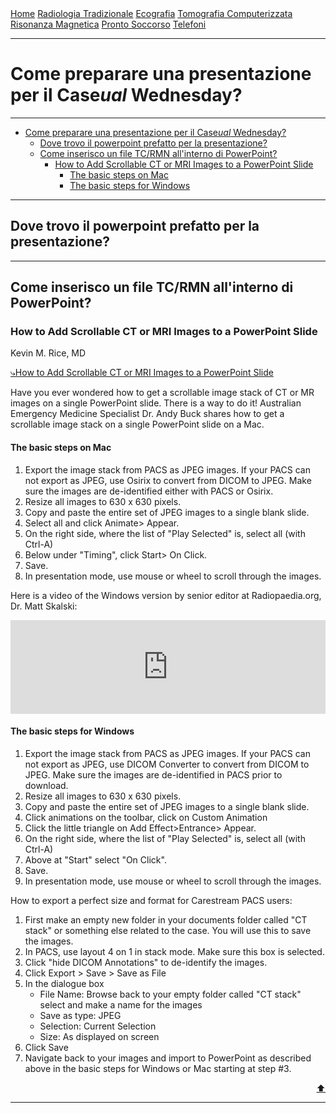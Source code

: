 <div class="topnav">
  <a href="https://sl-rad.github.io/SL-Rad-Vademecum">Home</a>
  <a href="https://sl-rad.github.io/SL-Rad-Vademecum/radiologia_tradizionale.html">Radiologia Tradizionale</a>
  <a href="https://sl-rad.github.io/SL-Rad-Vademecum/ecografia.html">Ecografia</a>
  <a href="https://sl-rad.github.io/SL-Rad-Vademecum/tomografia_computerizzata.html">Tomografia Computerizzata</a>
  <a href="https://sl-rad.github.io/SL-Rad-Vademecum/risonanza_magnetica.html">Risonanza Magnetica</a>
  <a href="https://sl-rad.github.io/SL-Rad-Vademecum/pronto_soccorso.html">Pronto Soccorso</a>
  <a href="https://sl-rad.github.io/SL-Rad-Vademecum/contatti.html">Telefoni</a>
</div>

- - -

# Come preparare una presentazione per il Case*ual* Wednesday?

- - -

- [Come preparare una presentazione per il Case*ual* Wednesday?](#come-preparare-una-presentazione-per-il-caseual-wednesday)
	- [Dove trovo il powerpoint prefatto per la presentazione?](#dove-trovo-il-powerpoint-prefatto-per-la-presentazione)
	- [Come inserisco un file TC/RMN all'interno di PowerPoint?](#come-inserisco-un-file-tcrmn-allinterno-di-powerpoint)
		- [How to Add Scrollable CT or MRI Images to a PowerPoint Slide](#how-to-add-scrollable-ct-or-mri-images-to-a-powerpoint-slide)
			- [The basic steps on Mac](#the-basic-steps-on-mac)
			- [The basic steps for Windows](#the-basic-steps-for-windows)

- - -

## Dove trovo il powerpoint prefatto per la presentazione?

---

## Come inserisco un file TC/RMN all'interno di PowerPoint?

### How to Add Scrollable CT or MRI Images to a PowerPoint Slide
Kevin M. Rice, MD

[⤷How to Add Scrollable CT or MRI Images to a PowerPoint Slide](https://www.globalradiologycme.com/single-post/2015/09/30/How-to-Add-a-Scrollable-CTor-MRI-Image-Stack-to-a-Powerpoint-Slide)

Have you ever wondered how to get a scrollable image stack of CT or MR images on a single PowerPoint slide. 
There is a way to do it! Australian Emergency Medicine Specialist Dr. Andy Buck shares how to get a scrollable image stack on a single PowerPoint slide on a Mac.

#### The basic steps on Mac
1. Export the image stack from PACS as JPEG images. If your PACS can not export as JPEG, use Osirix to convert from DICOM to JPEG. Make sure the images are de-identified either with PACS or Osirix.
2. Resize all images to 630 x 630 pixels.
3. Copy and paste the entire set of JPEG images to a single blank slide.
4. Select all and click Animate> Appear.
5. On the right side, where the list of "Play Selected" is, select all (with Ctrl-A)
6. Below under "Timing", click Start> On Click.
7. Save.
8. In presentation mode, use mouse or wheel to scroll through the images.

Here is a video of the Windows version by senior editor at Radiopaedia.org, Dr. Matt Skalski:
<iframe style="max-width:560px; width:100%;" src="https://www.youtube.com/embed/P1Wl9qlqNj0" title="YouTube video player" frameborder="0" allow="accelerometer; autoplay; clipboard-write; encrypted-media; gyroscope; picture-in-picture" allowfullscreen></iframe>

#### The basic steps for Windows
1. Export the image stack from PACS as JPEG images. If your PACS can not export as JPEG, use DICOM Converter to convert from DICOM to JPEG. Make sure the images are de-identified in PACS prior to download.
2. Resize all images to 630 x 630 pixels.
3. Copy and paste the entire set of JPEG images to a single blank slide.
4. Click animations on the toolbar, click on Custom Animation
5. Click the little triangle on Add Effect>Entrance> Appear.
6. On the right side, where the list of "Play Selected" is, select all (with Ctrl-A)
7. Above at "Start" select "On Click".
8. Save.
9. In presentation mode, use mouse or wheel to scroll through the images.

How to export a perfect size and format for Carestream PACS users:
1. First make an empty new folder in your documents folder called "CT stack" or something else related to the case. You will use this to save the images.
2. In PACS, use layout 4 on 1 in stack mode. Make sure this box is selected.
3. Click "hide DICOM Annotations" to de-identify the images.
4. Click Export > Save > Save as File
5. In the dialogue box
   - File Name: Browse back to your empty folder called "CT stack" select and make a name for the images
   - Save as type: JPEG
   - Selection: Current Selection
   - Size: As displayed on screen
5. Click Save
6. Navigate back to your images and import to PowerPoint as described above in the basic steps for Windows or Mac starting at step #3.

<div style="text-align: right">
<a href="#caseual-wednesday">⬆️</a>
</div>

---